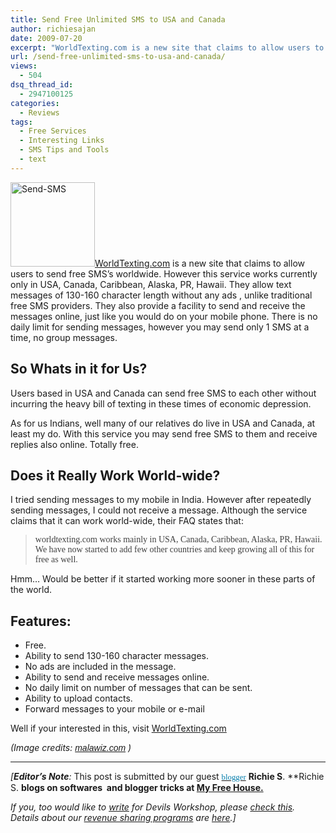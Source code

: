 ```yaml
---
title: Send Free Unlimited SMS to USA and Canada
author: richiesajan
date: 2009-07-20
excerpt: "WorldTexting.com is a new site that claims to allow users to send free SMS's worldwide. However this service works currently only in USA, Canada, Caribbean, Alaska, PR, Hawaii. They allow text messages of 130-160 character length without any ads , unlike traditional free SMS providers. They also provide a facility to send and receive the messages online, just like you would do on your mobile phone. There is no daily limit for sending messages, however you may send only 1 SMS at a time, no group messages."
url: /send-free-unlimited-sms-to-usa-and-canada/
views:
  - 504
dsq_thread_id:
  - 2947100125
categories:
  - Reviews
tags:
  - Free Services
  - Interesting Links
  - SMS Tips and Tools
  - text
---
```

<img class="alignleft size-full wp-image-12353" src="http://cdn.devilsworkshop.org/files/2009/07/images2.jpeg" alt="Send-SMS" width="135" height="135" /><a href="http://www.worldtexting.com/" onclick="_gaq.push(['_trackEvent', 'outbound-article', 'http://www.worldtexting.com/', 'WorldTexting.com']);" target="_blank">WorldTexting.com</a> is a new site that claims to allow users to send free SMS&#8217;s worldwide. However this service works currently only in USA, Canada, Caribbean, Alaska, PR, Hawaii. They allow text messages of 130-160 character length without any ads , unlike traditional free SMS providers. They also provide a facility to send and receive the messages online, just like you would do on your mobile phone. There is no daily limit for sending messages, however you may send only 1 SMS at a time, no group messages.

## So Whats in it for Us?

Users based in USA and Canada can send free SMS to each other without incurring the heavy bill of texting in these times of economic depression.

As for us Indians, well many of our relatives do live in USA and Canada, at least my do. With this service you may send free SMS to them and receive replies also online. Totally free.

## Does it Really Work World-wide?

I tried sending messages to my mobile in India. However after repeatedly  sending messages, I could not receive a message. Although the service claims that it can work world-wide, their FAQ states that:

> **<span style="font-family: Verdana;color: #414141;font-weight: normal">worldtexting.com works mainly in USA, Canada, Caribbean, Alaska, PR, Hawaii. We have now started to add few other countries and keep growing all of this for free as well.</span>**

Hmm&#8230; Would be better if it started working more sooner in these parts of the world.

## Features:

  * Free.
  * Ability to send 130-160 character messages.
  * No ads are included in the message.
  * Ability to send and receive messages online.
  * No daily limit on number of messages that can be sent.
  * Ability to upload contacts.
  * Forward messages to your mobile or e-mail

Well if your interested in this, visit <a href="http://www.worldtexting.com/" onclick="_gaq.push(['_trackEvent', 'outbound-article', 'http://www.worldtexting.com/', 'WorldTexting.com']);" target="_blank">WorldTexting.com</a>

*(Image credits: <a href="http://www.malawiz.com" onclick="_gaq.push(['_trackEvent', 'outbound-article', 'http://www.malawiz.com', 'malawiz.com']);" target="_blank"><span style="font-family: arial,sans-serif"><span class="a">malawiz.com</span></span></a> )*

* * *

*[**Editor&#8217;s Note**:* This post is submitted by our guest <a id="KonaLink1" class="kLink" href="http://devilsworkshop.org/twitter-users-ie6-must-die-for-the-web-to-move-on/#" target="undefined"><span style="color: #007cab ! important;font-weight: 400;font-size: 12.8px"><span class="kLink" style="color: #007cab ! important;font-family: Verdana,Tahoma;font-weight: 400;font-size: 12.8px">blogger</span></span></a> **Richie S**. **Richie S. **blogs on softwares  and blogger tricks at <a href="http://myfreehouse.blogspot.com/" onclick="_gaq.push(['_trackEvent', 'outbound-article', 'http://myfreehouse.blogspot.com/', 'My Free House.']);" >My Free House.</a>**</p> 

*If you, too would like to [write][1] for Devils Workshop, please [check this][1]. Details about our [revenue sharing programs][1] are [here][1].]*

 [1]: http://devilsworkshop.org/join-dw/
